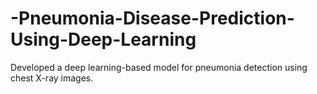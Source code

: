 # -Pneumonia-Disease-Prediction-Using-Deep-Learning
Developed a deep learning-based model for pneumonia detection using chest X-ray images.
